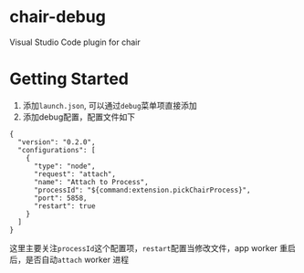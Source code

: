 # chair-debug
Visual Studio Code plugin for chair

# Getting Started

1. 添加`launch.json`, 可以通过`debug`菜单项直接添加
2. 添加debug配置，配置文件如下
````
{
  "version": "0.2.0",
  "configurations": [
    {
      "type": "node",
      "request": "attach",
      "name": "Attach to Process",
      "processId": "${command:extension.pickChairProcess}",
      "port": 5858,
      "restart": true
    }
  ]
}
````

这里主要关注`processId`这个配置项，`restart`配置当修改文件，app worker 重启后，是否自动`attach` worker 进程
